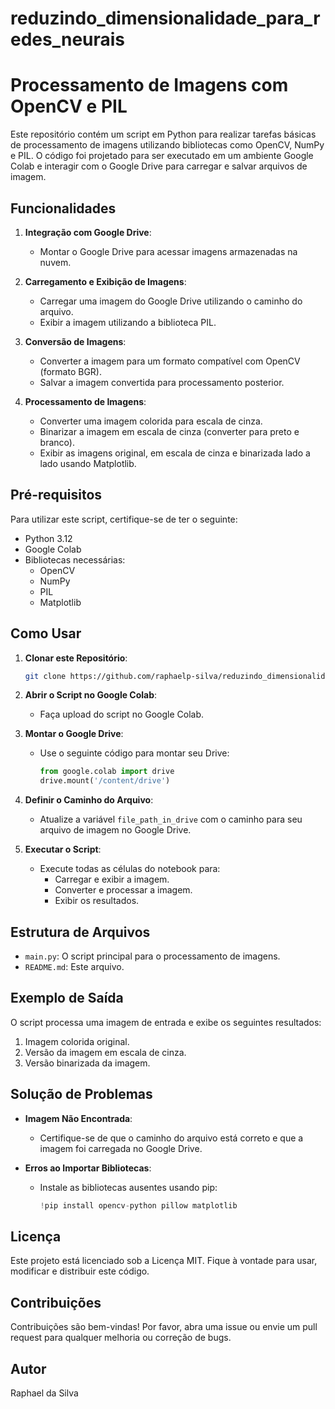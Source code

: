 # reduzindo_dimensionalidade_para_redes_neurais

# Processamento de Imagens com OpenCV e PIL

Este repositório contém um script em Python para realizar tarefas básicas de processamento de imagens utilizando bibliotecas como OpenCV, NumPy e PIL. O código foi projetado para ser executado em um ambiente Google Colab e interagir com o Google Drive para carregar e salvar arquivos de imagem.

## Funcionalidades

1. **Integração com Google Drive**: 
   - Montar o Google Drive para acessar imagens armazenadas na nuvem.

2. **Carregamento e Exibição de Imagens**: 
   - Carregar uma imagem do Google Drive utilizando o caminho do arquivo.
   - Exibir a imagem utilizando a biblioteca PIL.

3. **Conversão de Imagens**:
   - Converter a imagem para um formato compatível com OpenCV (formato BGR).
   - Salvar a imagem convertida para processamento posterior.

4. **Processamento de Imagens**:
   - Converter uma imagem colorida para escala de cinza.
   - Binarizar a imagem em escala de cinza (converter para preto e branco).
   - Exibir as imagens original, em escala de cinza e binarizada lado a lado usando Matplotlib.

## Pré-requisitos

Para utilizar este script, certifique-se de ter o seguinte:

- Python 3.12
- Google Colab
- Bibliotecas necessárias:
  - OpenCV
  - NumPy
  - PIL
  - Matplotlib

## Como Usar

1. **Clonar este Repositório**:
   ```bash
   git clone https://github.com/raphaelp-silva/reduzindo_dimensionalidade_para_redes_neurais
   ```

2. **Abrir o Script no Google Colab**:
   - Faça upload do script no Google Colab.

3. **Montar o Google Drive**:
   - Use o seguinte código para montar seu Drive:
     ```python
     from google.colab import drive
     drive.mount('/content/drive')
     ```

4. **Definir o Caminho do Arquivo**:
   - Atualize a variável `file_path_in_drive` com o caminho para seu arquivo de imagem no Google Drive.

5. **Executar o Script**:
   - Execute todas as células do notebook para:
     - Carregar e exibir a imagem.
     - Converter e processar a imagem.
     - Exibir os resultados.

## Estrutura de Arquivos

- `main.py`: O script principal para o processamento de imagens.
- `README.md`: Este arquivo.

## Exemplo de Saída

O script processa uma imagem de entrada e exibe os seguintes resultados:

1. Imagem colorida original.
2. Versão da imagem em escala de cinza.
3. Versão binarizada da imagem.

## Solução de Problemas

- **Imagem Não Encontrada**:
  - Certifique-se de que o caminho do arquivo está correto e que a imagem foi carregada no Google Drive.

- **Erros ao Importar Bibliotecas**:
  - Instale as bibliotecas ausentes usando pip:
    ```python
    !pip install opencv-python pillow matplotlib
    ```

## Licença

Este projeto está licenciado sob a Licença MIT. Fique à vontade para usar, modificar e distribuir este código.

## Contribuições

Contribuições são bem-vindas! Por favor, abra uma issue ou envie um pull request para qualquer melhoria ou correção de bugs.

## Autor

Raphael da Silva

